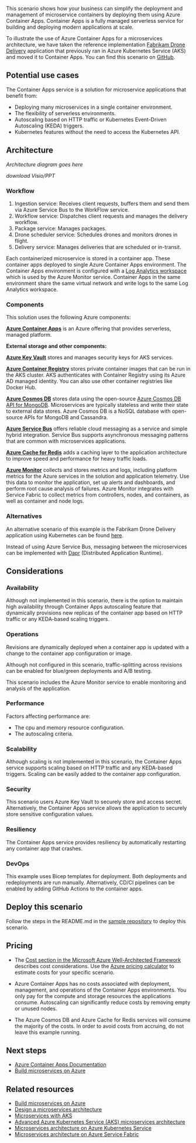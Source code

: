 
This scenario shows how your business can simplify the deployment and management of microservice containers by deploying them using Azure Container Apps. Container Apps is a fully managed serverless service for building and deploying modern applications at scale.

To illustrate the use of Azure Container Apps for a microservices architecture, we have taken the reference implementation [Fabrikam Drone Delivery](https://github.com/mspnp/aks-fabrikam-dronedelivery) application that previously ran in Azure Kubernetes Service (AKS) and moved it to Container Apps. You can find this scenario on [GitHub](https://github.com/mspnp/container-apps-fabrikam-dronedelivery).

## Potential use cases

The Container Apps service is a solution for microservice applications that benefit from:

* Deploying many microservices in a single container environment.
* The flexibility of serverless environments.
* Autoscaling based on HTTP traffic or Kubernetes Event-Driven Autoscaling (KEDA) triggers.
* Kubernetes features without the need to access the Kubernetes API.

## Architecture

_Architecture diagram goes here_

_download Visio/PPT_

### Workflow

1. Ingestion service: Receives client requests, buffers them and send them via Azure Service Bus to the WorkFlow service.
1. Workflow service:  Dispatches client requests and manages the delivery workflow.
1. Package service: Manages packages.
1. Drone scheduler service: Schedules drones and monitors drones in flight.
1. Delivery service: Manages deliveries that are scheduled or in-transit.

Each containerized microservice is stored in a container app.  These container apps deployed to single Azure Container Apps environment.  The Container Apps environment is configured with a [Log Analytics workspace](https://docs.microsoft.com/azure/azure-monitor/logs/design-logs-deployment) which is used by the Azure Monitor service. Container Apps in the same environment share the same virtual network and write logs to the same Log Analytics workspace.

### Components

This solution uses the following Azure components:

**[Azure Container Apps](https://azure.microsoft.com/services/container-apps)** is an Azure offering that provides serverless, managed platform.

**External storage and other components:**

**[Azure Key Vault](https://azure.microsoft.com/services/key-vault)** stores and manages security keys for AKS services.

**[Azure Container Registry](https://azure.microsoft.com/services/container-registry)** stores private container images that can be run in the AKS cluster. AKS authenticates with Container Registry using its Azure AD managed identity. You can also use other container registries like Docker Hub.

**[Azure Cosmos DB](https://azure.microsoft.com/services/cosmos-db)** stores data using the open-source [Azure Cosmos DB API for MongoDB](/azure/cosmos-db/mongodb-introduction). Microservices are typically stateless and write their state to external data stores. Azure Cosmos DB is a NoSQL database with open-source APIs for MongoDB and Cassandra.

**[Azure Service Bus](https://azure.microsoft.com/services/service-bus)** offers reliable cloud messaging as a service and simple hybrid integration. Service Bus supports asynchronous messaging patterns that are common with microservices applications.

**[Azure Cache for Redis](https://azure.microsoft.com/services/cache)** adds a caching layer to the application architecture to improve speed and performance for heavy traffic loads.

**[Azure Monitor](/azure/azure-monitor)** collects and stores metrics and logs, including platform metrics for the Azure services in the solution and application telemetry. Use this data to monitor the application, set up alerts and dashboards, and perform root cause analysis of failures. Azure Monitor integrates with Service Fabric to collect metrics from controllers, nodes, and containers, as well as container and node logs.

### Alternatives

An alternative scenario of this example is the Fabrikam Drone Delivery application using Kubernetes can be found [here](https://github.com/mspnp/aks-fabrikam-dronedelivery).

Instead of using Azure Service Bus, messaging between the microservices can be implemented with [Dapr](https://dapr.io/) (Distributed Application Runtime).  

## Considerations

### Availability

Although not implemented in this scenario, there is the option to maintain high availability through Container Apps autoscaling feature that dynamically provisions new replicas of the container app based on HTTP traffic or any KEDA-based scaling triggers.

### Operations

Revisions are dynamically deployed when a container app is updated with a change to the container app configuration or image.  

Although not configured in this scenario, traffic-splitting across revisions can be enabled for blue/green deployments and A/B testing.

This scenario includes the Azure Monitor service to enable monitoring and analysis of the application.  

### Performance

Factors affecting performance are:

* The cpu and memory resource configuration.
* The autoscaling criteria.

### Scalability

Although scaling is not implemented in this scenario, the Container Apps service supports scaling based on HTTP traffic and any KEDA-based triggers.  Scaling can be easily added to the container app configuration.

### Security

This scenario users Azure Key Vault to securely store and access secret.  Alternatively, the Container Apps service allows the application to securely store sensitive configuration values.

### Resiliency

The Container Apps service provides resiliency by automatically restarting any container app that crashes.

### DevOps

This example uses Bicep templates for deployment. Both deployments and redeployments are run manually.
Alternatively, CD/CI pipelines can be enabled by adding GitHub Actions to the container apps.  

## Deploy this scenario

Follow the steps in the README.md in the [sample repository](https://github.com/mspnp/container-apps-fabrikam-dronedelivery) to deploy this scenario.

## Pricing

* The [Cost section in the Microsoft Azure Well-Architected Framework](/azure/architecture/framework/cost/overview) describes cost considerations. Use the [Azure pricing calculator](https://azure.microsoft.com/pricing/calculator) to estimate costs for your specific scenario.

* Azure Container Apps has no costs associated with deployment, management, and operations of the Container Apps environments. You only pay for the compute and storage resources the applications consume. Autoscaling can significantly reduce costs by removing empty or unused nodes.

* The Azure Cosmos DB and Azure Cache for Redis services will consume the majority of the costs.  In order to avoid costs from accruing, do not leave this example running.

## Next steps

* [Azure Container Apps Documentation](https://docs.microsoft.com/azure/container-apps/?branch=release-ignite-container-apps)
* [Build microservices on Azure](/azure/architecture/microservices/)

## Related resources

* [Build microservices on Azure](/azure/architecture/microservices/)
* [Design a microservices architecture](/azure/architecture/microservices/design/)
* [Microservices with AKS](/azure/architecture/solution-ideas/articles/microservices-with-aks)
* [Advanced Azure Kubernetes Service (AKS) microservices architecture](/azure/architecture/reference-architectures/containers/aks-microservices/aks-microservices-advanced)
* [Microservices architecture on Azure Kubernetes Service](/azure/architecture/reference-architectures/containers/aks-microservices/aks-microservices)
* [Microservices architecture on Azure Service Fabric](/azure/architecture/reference-architectures/microservices/service-fabric)
